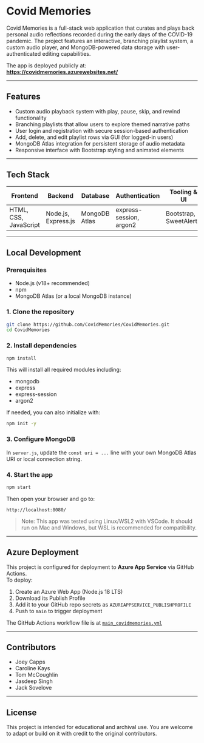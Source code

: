 # Covid Memories

Covid Memories is a full-stack web application that curates and plays back personal audio reflections recorded during the early days of the COVID-19 pandemic. The project features an interactive, branching playlist system, a custom audio player, and MongoDB-powered data storage with user-authenticated editing capabilities.

The app is deployed publicly at:  
**https://covidmemories.azurewebsites.net/**

---

## Features

- Custom audio playback system with play, pause, skip, and rewind functionality
- Branching playlists that allow users to explore themed narrative paths
- User login and registration with secure session-based authentication
- Add, delete, and edit playlist rows via GUI (for logged-in users)
- MongoDB Atlas integration for persistent storage of audio metadata
- Responsive interface with Bootstrap styling and animated elements

---

## Tech Stack

| Frontend              | Backend               | Database        | Authentication         | Tooling & UI       |
|----------------------|-----------------------|-----------------|-------------------------|---------------------|
| HTML, CSS, JavaScript| Node.js, Express.js   | MongoDB Atlas   | express-session, argon2 | Bootstrap, SweetAlert2 |

---

## Local Development

### Prerequisites

- Node.js (v18+ recommended)
- npm
- MongoDB Atlas (or a local MongoDB instance)

### 1. Clone the repository

```bash
git clone https://github.com/CovidMemories/CovidMemories.git
cd CovidMemories
```

### 2. Install dependencies

```bash
npm install
```

This will install all required modules including:
- mongodb
- express
- express-session
- argon2

If needed, you can also initialize with:
```bash
npm init -y
```

### 3. Configure MongoDB

In `server.js`, update the `const uri = ...` line with your own MongoDB Atlas URI or local connection string.

### 4. Start the app

```bash
npm start
```

Then open your browser and go to:
```
http://localhost:8080/
```

> Note: This app was tested using Linux/WSL2 with VSCode. It should run on Mac and Windows, but WSL is recommended for compatibility.

---

## Azure Deployment

This project is configured for deployment to **Azure App Service** via GitHub Actions.  
To deploy:

1. Create an Azure Web App (Node.js 18 LTS)
2. Download its Publish Profile
3. Add it to your GitHub repo secrets as `AZUREAPPSERVICE_PUBLISHPROFILE`
4. Push to `main` to trigger deployment

The GitHub Actions workflow file is at [`main_covidmemories.yml`](./main_covidmemories.yml)

---

## Contributors

- Joey Capps  
- Caroline Kays  
- Tom McCoughlin  
- Jasdeep Singh  
- Jack Sovelove

---

## License

This project is intended for educational and archival use. You are welcome to adapt or build on it with credit to the original contributors.
